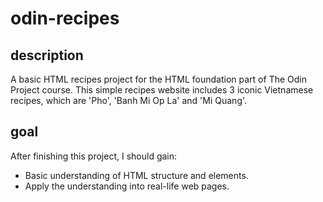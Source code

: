 # odin-recipes
## description
A basic HTML recipes project for the HTML foundation part of The Odin Project course.
This simple recipes website includes 3 iconic Vietnamese recipes, which are 'Pho', 'Banh Mi Op La' and 'Mi Quang'.

## goal
After finishing this project, I should gain:
- Basic understanding of HTML structure and elements.
- Apply the understanding into real-life web pages.